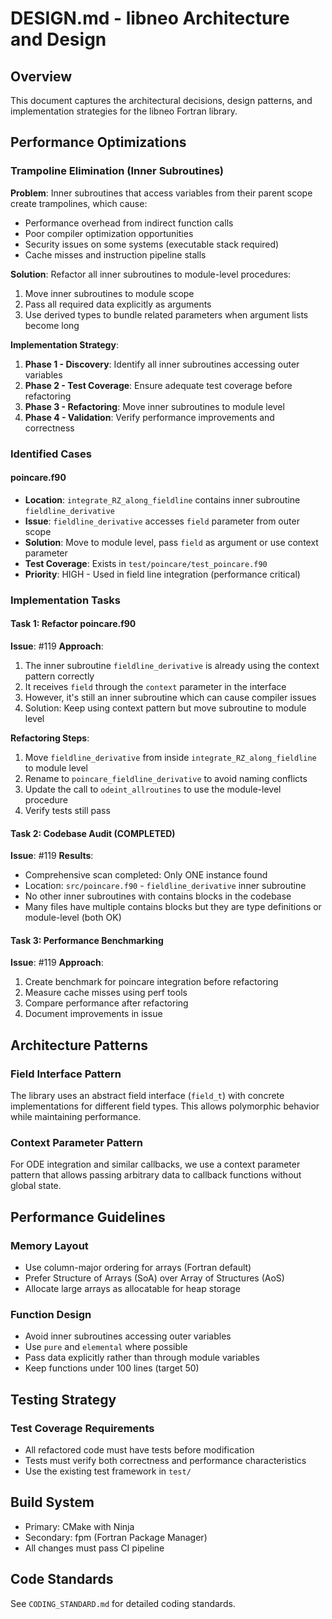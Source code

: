 # DESIGN.md - libneo Architecture and Design

## Overview
This document captures the architectural decisions, design patterns, and implementation strategies for the libneo Fortran library.

## Performance Optimizations

### Trampoline Elimination (Inner Subroutines)
**Problem**: Inner subroutines that access variables from their parent scope create trampolines, which cause:
- Performance overhead from indirect function calls
- Poor compiler optimization opportunities
- Security issues on some systems (executable stack required)
- Cache misses and instruction pipeline stalls

**Solution**: Refactor all inner subroutines to module-level procedures:
1. Move inner subroutines to module scope
2. Pass all required data explicitly as arguments
3. Use derived types to bundle related parameters when argument lists become long

**Implementation Strategy**:
1. **Phase 1 - Discovery**: Identify all inner subroutines accessing outer variables
2. **Phase 2 - Test Coverage**: Ensure adequate test coverage before refactoring
3. **Phase 3 - Refactoring**: Move inner subroutines to module level
4. **Phase 4 - Validation**: Verify performance improvements and correctness

### Identified Cases

#### poincare.f90
- **Location**: `integrate_RZ_along_fieldline` contains inner subroutine `fieldline_derivative`
- **Issue**: `fieldline_derivative` accesses `field` parameter from outer scope
- **Solution**: Move to module level, pass `field` as argument or use context parameter
- **Test Coverage**: Exists in `test/poincare/test_poincare.f90`
- **Priority**: HIGH - Used in field line integration (performance critical)

### Implementation Tasks

#### Task 1: Refactor poincare.f90
**Issue**: #119
**Approach**:
1. The inner subroutine `fieldline_derivative` is already using the context pattern correctly
2. It receives `field` through the `context` parameter in the interface
3. However, it's still an inner subroutine which can cause compiler issues
4. Solution: Keep using context pattern but move subroutine to module level

**Refactoring Steps**:
1. Move `fieldline_derivative` from inside `integrate_RZ_along_fieldline` to module level
2. Rename to `poincare_fieldline_derivative` to avoid naming conflicts
3. Update the call to `odeint_allroutines` to use the module-level procedure
4. Verify tests still pass

#### Task 2: Codebase Audit (COMPLETED)
**Issue**: #119
**Results**:
- Comprehensive scan completed: Only ONE instance found
- Location: `src/poincare.f90` - `fieldline_derivative` inner subroutine
- No other inner subroutines with contains blocks in the codebase
- Many files have multiple contains blocks but they are type definitions or module-level (both OK)

#### Task 3: Performance Benchmarking
**Issue**: #119
**Approach**:
1. Create benchmark for poincare integration before refactoring
2. Measure cache misses using perf tools
3. Compare performance after refactoring
4. Document improvements in issue

## Architecture Patterns

### Field Interface Pattern
The library uses an abstract field interface (`field_t`) with concrete implementations for different field types. This allows polymorphic behavior while maintaining performance.

### Context Parameter Pattern
For ODE integration and similar callbacks, we use a context parameter pattern that allows passing arbitrary data to callback functions without global state.

## Performance Guidelines

### Memory Layout
- Use column-major ordering for arrays (Fortran default)
- Prefer Structure of Arrays (SoA) over Array of Structures (AoS)
- Allocate large arrays as allocatable for heap storage

### Function Design
- Avoid inner subroutines accessing outer variables
- Use `pure` and `elemental` where possible
- Pass data explicitly rather than through module variables
- Keep functions under 100 lines (target 50)

## Testing Strategy

### Test Coverage Requirements
- All refactored code must have tests before modification
- Tests must verify both correctness and performance characteristics
- Use the existing test framework in `test/`

## Build System
- Primary: CMake with Ninja
- Secondary: fpm (Fortran Package Manager)
- All changes must pass CI pipeline

## Code Standards
See `CODING_STANDARD.md` for detailed coding standards.